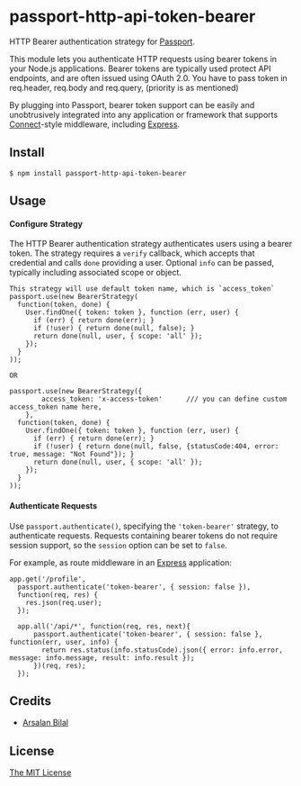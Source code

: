 # passport-http-api-token-bearer


HTTP Bearer authentication strategy for [Passport](http://passportjs.org/).

This module lets you authenticate HTTP requests using bearer tokens in your Node.js
applications.  Bearer tokens are typically used protect API endpoints, and are
often issued using OAuth 2.0.  You have to pass token in req.header, req.body and req.query, (priority is as mentioned)

By plugging into Passport, bearer token support can be easily and unobtrusively
integrated into any application or framework that supports
[Connect](http://www.senchalabs.org/connect/)-style middleware, including
[Express](http://expressjs.com/).

## Install

    $ npm install passport-http-api-token-bearer

## Usage

#### Configure Strategy

The HTTP Bearer authentication strategy authenticates users using a bearer
token.  The strategy requires a `verify` callback, which accepts that
credential and calls `done` providing a user.  Optional `info` can be passed,
typically including associated scope or object.

    This strategy will use default token name, which is `access_token`
    passport.use(new BearerStrategy(
      function(token, done) {
        User.findOne({ token: token }, function (err, user) {
          if (err) { return done(err); }
          if (!user) { return done(null, false); }
          return done(null, user, { scope: 'all' });
        });
      }
    ));
    
    OR
    
    passport.use(new BearerStrategy({
            access_token: 'x-access-token'      /// you can define custom access_token name here,
        },
      function(token, done) {
        User.findOne({ token: token }, function (err, user) {
          if (err) { return done(err); }
          if (!user) { return done(null, false, {statusCode:404, error: true, message: "Not Found"}); }
          return done(null, user, { scope: 'all' });
        });
      }
    ));      

#### Authenticate Requests

Use `passport.authenticate()`, specifying the `'token-bearer'` strategy, to
authenticate requests.  Requests containing bearer tokens do not require session
support, so the `session` option can be set to `false`.

For example, as route middleware in an [Express](http://expressjs.com/)
application:

    app.get('/profile', 
      passport.authenticate('token-bearer', { session: false }),
      function(req, res) {
        res.json(req.user);
      });

      app.all('/api/*', function(req, res, next){
          passport.authenticate('token-bearer', { session: false }, function(err, user, info) {
            return res.status(info.statusCode).json({ error: info.error, message: info.message, result: info.result });
          })(req, res);
      });

## Credits

  - [Arsalan Bilal](http://github.com/mabc224)

## License

[The MIT License](http://opensource.org/licenses/MIT)
